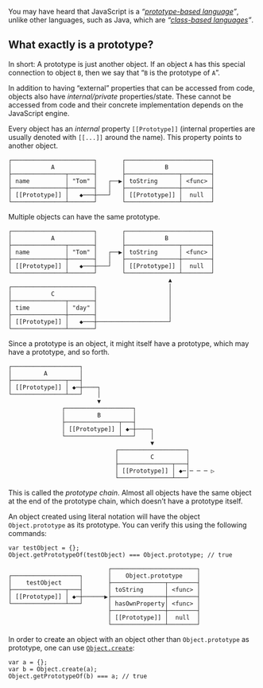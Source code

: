 You may have heard that JavaScript is a *“[prototype-based language](https://en.wikipedia.org/wiki/Prototype-based_programming)”*, unlike other languages, such as Java, which are *“[class-based languages](https://en.wikipedia.org/wiki/Class-based_programming)”*.

What exactly is a prototype?
----------------------------

In short: A prototype is just another object. If an object `A` has this special connection to object `B`, then we say that “`B` is the prototype of `A`”.

In addition to having “external” properties that can be accessed from code, objects also have *internal/private* properties/state. These cannot be accessed from code and their concrete implementation depends on the JavaScript engine.

Every object has an *internal* property `[[Prototype]]` (internal properties are usually denoted with `[[...]]` around the name). This property points to another object.

    ┌───────────────────────┐       ┌────────────────────────┐
    │           A           │       │           B            │
    ├───────────────┬───────┤       ├───────────────┬────────┤
    │ name          │ "Tom" │   ┌──▶│ toString      │ <func> │
    ├───────────────┼───────┤   │   ├───────────────┼────────┤
    │ [[Prototype]] │   ◆───┼───┘   │ [[Prototype]] │  null  │
    └───────────────┴───────┘       └───────────────┴────────┘

Multiple objects can have the same prototype.

    ┌───────────────────────┐       ┌────────────────────────┐
    │           A           │       │           B            │
    ├───────────────┬───────┤       ├───────────────┬────────┤
    │ name          │ "Tom" │   ┌──▶│ toString      │ <func> │
    ├───────────────┼───────┤   │   ├───────────────┼────────┤
    │ [[Prototype]] │   ◆───┼───┘   │ [[Prototype]] │  null  │
    └───────────────┴───────┘       └───────────────┴────────┘
                                                 ▲
    ┌───────────────────────┐                    │
    │           C           │                    │
    ├───────────────┬───────┤                    │
    │ time          │ "day" │                    │
    ├───────────────┼───────┤                    │
    │ [[Prototype]] │   ◆───┼────────────────────┘
    └───────────────┴───────┘

Since a prototype is an object, it might itself have a prototype, which may have a prototype, and so forth.

    ┌───────────────────┐
    │         A         │
    ├───────────────┬───┤
    │ [[Prototype]] │ ◆─┼────┐
    └───────────────┴───┘    │
                             ▼
                   ┌───────────────────┐
                   │         B         │
                   ├───────────────┬───┤
                   │ [[Prototype]] │ ◆─┼────┐
                   └───────────────┴───┘    │
                                            ▼
                                  ┌───────────────────┐
                                  │         C         │
                                  ├───────────────┬───┤
                                  │ [[Prototype]] │ ◆─│─ ─ ─ ▷
                                  └───────────────┴───┘

This is called the *prototype chain*. Almost all objects have the same object at the end of the prototype chain, which doesn’t have a prototype itself.

An object created using literal notation will have the object `Object.prototype` as its prototype. You can verify this using the following commands:

    var testObject = {};
    Object.getPrototypeOf(testObject) === Object.prototype; // true

                                ┌────────────────────────┐
    ┌───────────────────┐       │    Object.prototype    │
    │    testObject     │       ├───────────────┬────────┤
    ├───────────────┬───┤       │ toString      │ <func> │
    │ [[Prototype]] │ ◆─┼──────▶├───────────────┼────────┤
    └───────────────┴───┘       │ hasOwnProperty│ <func> │
                                ├───────────────┼────────┤
                                │ [[Prototype]] │  null  │
                                └───────────────┴────────┘

In order to create an object with an object other than `Object.prototype` as prototype, one can use [`Object.create`](https://developer.mozilla.org/en-US/docs/Web/JavaScript/Reference/Global_Objects/Object/create):

    var a = {};
    var b = Object.create(a);
    Object.getPrototypeOf(b) === a; // true

